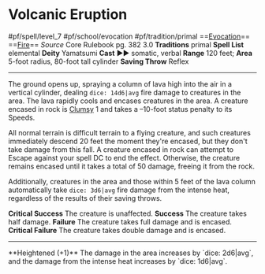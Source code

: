 # Volcanic Eruption
#pf/spell/level_7 #pf/school/evocation #pf/tradition/primal
==[Evocation](../../../Traits/Evocation.md)== ==[Fire](../../../Traits/Fire.md)==
*Source* Core Rulebook pg. 382 3.0
**Traditions** primal
**Spell List** elemental
**Deity** Yamatsumi
**Cast** ►► somatic, verbal
**Range** 120 feet; **Area** 5-foot radius, 80-foot tall cylinder
**Saving Throw** Reflex

---
The ground opens up, spraying a column of lava high into the air in a vertical cylinder, dealing `dice: 14d6|avg` fire damage to creatures in the area. The lava rapidly cools and encases creatures in the area. A creature encased in rock is [Clumsy](../../../Conditions/Clumsy.md) 1 and takes a –10-foot status penalty to its Speeds.

All normal terrain is difficult terrain to a flying creature, and such creatures immediately descend 20 feet the moment they're encased, but they don't take damage from this fall. A creature encased in rock can attempt to Escape against your spell DC to end the effect. Otherwise, the creature remains encased until it takes a total of 50 damage, freeing it from the rock.

Additionally, creatures in the area and those within 5 feet of the lava column automatically take `dice: 3d6|avg` fire damage from the intense heat, regardless of the results of their saving throws.

**Critical Success** The creature is unaffected.
**Success** The creature takes half damage.
**Failure** The creature takes full damage and is encased.
**Critical Failure** The creature takes double damage and is encased.
<hr>
**Heightened (+1)** The damage in the area increases by `dice: 2d6|avg`, and the damage from the intense heat increases by `dice: 1d6|avg`.